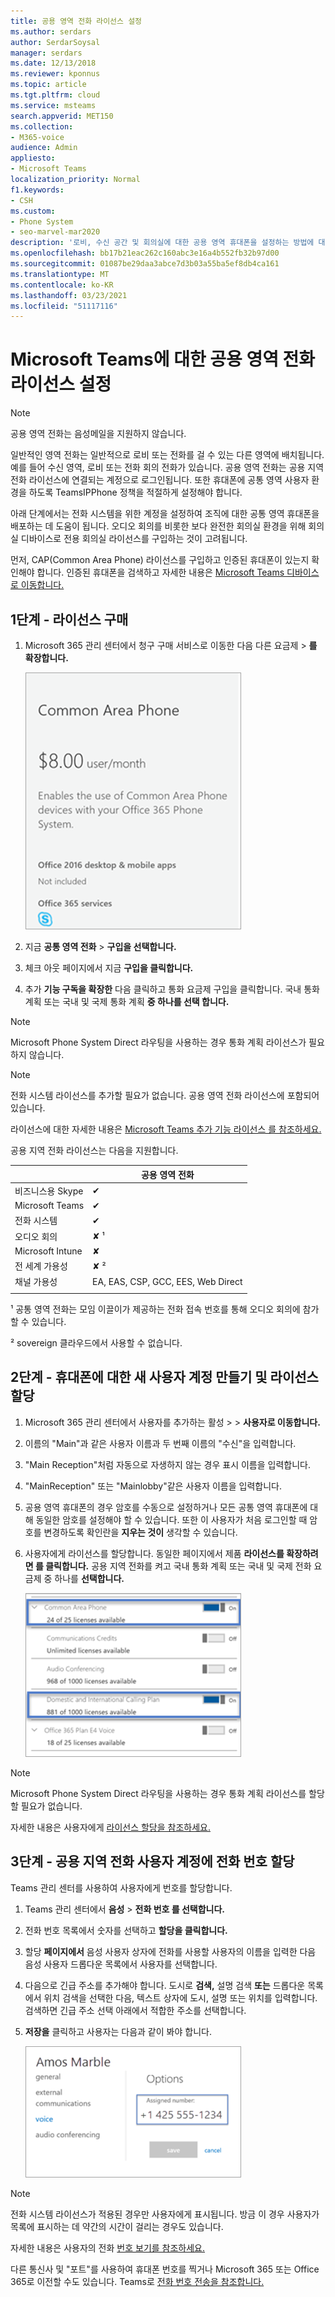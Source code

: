 ```yaml
---
title: 공용 영역 전화 라이선스 설정
ms.author: serdars
author: SerdarSoysal
manager: serdars
ms.date: 12/13/2018
ms.reviewer: kponnus
ms.topic: article
ms.tgt.pltfrm: cloud
ms.service: msteams
search.appverid: MET150
ms.collection:
- M365-voice
audience: Admin
appliesto:
- Microsoft Teams
localization_priority: Normal
f1.keywords:
- CSH
ms.custom:
- Phone System
- seo-marvel-mar2020
description: '로비, 수신 공간 및 회의실에 대한 공용 영역 휴대폰을 설정하는 방법에 대해 자세히 알아보기 '
ms.openlocfilehash: bb17b21eac262c160abc3e16a4b552fb32b97d00
ms.sourcegitcommit: 01087be29daa3abce7d3b03a55ba5ef8db4ca161
ms.translationtype: MT
ms.contentlocale: ko-KR
ms.lasthandoff: 03/23/2021
ms.locfileid: "51117116"
---
```

# <a name="set-up-the-common-area-phone-license-for-microsoft-teams"></a>Microsoft Teams에 대한 공용 영역 전화 라이선스 설정
> [!NOTE]
> 공용 영역 전화는 음성메일을 지원하지 않습니다.

일반적인 영역 전화는 일반적으로 로비 또는 전화를 걸 수 있는 다른 영역에 배치됩니다. 예를 들어 수신 영역, 로비 또는 전화 회의 전화가 있습니다. 공용 영역 전화는 공용 지역 전화 라이선스에 연결되는 계정으로 로그인됩니다. 또한 휴대폰에 공통 영역 사용자 환경을 하도록 TeamsIPPhone 정책을 적절하게 설정해야 합니다.

아래 단계에서는 전화 시스템을 위한 계정을 설정하여 조직에 대한 공통 영역 휴대폰을 배포하는 데 도움이 됩니다. 오디오 회의를 비롯한 보다 완전한 회의실 환경을 위해 회의실 디바이스로 전용 회의실 라이선스를 구입하는 것이 고려됩니다. 

먼저, CAP(Common Area Phone) 라이선스를 구입하고 인증된 휴대폰이 있는지 확인해야 합니다. 인증된 휴대폰을 검색하고 자세한 내용은 [Microsoft Teams 디바이스로 이동합니다.](https://products.office.com/microsoft-teams/across-devices?ms.url=officecomteamsdevices&rtc=1) 

## <a name="step-1---buy-the-licenses"></a>1단계 - 라이선스 구매

1. Microsoft 365 관리 센터에서 청구 구매 서비스로 이동한 다음 다른 요금제  >   **를 확장합니다.**

    ![공용 영역 전화 타일을 보여주는 스크린샷](media/set-up-common-area-phone-image1.png)

2. 지금 **공통 영역 전화**  >  **구입을 선택합니다.**

3. 체크 아웃 페이지에서 지금 **구입을 클릭합니다.**

4. 추가 **기능 구독을 확장한** 다음 클릭하고 통화 요금제 구입을 클릭합니다. 국내 통화  계획 또는 국내 및 국제 통화 계획 **중 하나를 선택 합니다.**

> [!NOTE]
> Microsoft Phone System Direct 라우팅을 사용하는 경우 통화 계획 라이선스가 필요하지 않습니다.

> [!NOTE]
> 전화 시스템 라이선스를 추가할 필요가 없습니다. 공용 영역 전화 라이선스에 포함되어 있습니다.

라이선스에 대한 자세한 내용은 [Microsoft Teams 추가 기능 라이선스 를 참조하세요.](./teams-add-on-licensing/microsoft-teams-add-on-licensing.md)

공용 지역 전화 라이선스는 다음을 지원합니다. 


|   |  공용 영역 전화  |
|---------|---------|
|비즈니스용 Skype |   &#x2714; |
|Microsoft Teams |   &#x2714; |
|전화 시스템 |    &#x2714; |
|오디오 회의 |       &#x2718; &sup1;  |
|Microsoft Intune |    &#x2718; |
|전 세계 가용성 |       &#x2718; &sup2;  |
|채널 가용성 |    EA, EAS, CSP, GCC, EES, Web Direct  |
|      |         |

&sup1; 공통 영역 전화는 모임 이끌이가 제공하는 전화 접속 번호를 통해 오디오 회의에 참가할 수 있습니다.

&sup2; sovereign 클라우드에서 사용할 수 없습니다.  



## <a name="step-2---create-a-new-user-account-for-the-phone-and-assign-the-licenses"></a>2단계 - 휴대폰에 대한 새 사용자 계정 만들기 및 라이선스 할당

1. Microsoft 365 관리 센터에서 사용자를 추가하는 활성  >    >  **사용자로 이동합니다.**

2. 이름의 "Main"과 같은 사용자 이름과 두 번째 이름의 "수신"을 입력합니다.

3. "Main Reception"처럼 자동으로 자생하지 않는 경우 표시 이름을 입력합니다.

4. "MainReception" 또는 "Mainlobby"같은 사용자 이름을 입력합니다.

5. 공용 영역 휴대폰의 경우 암호를 수동으로 설정하거나 모든 공통 영역 휴대폰에 대해 동일한 암호를 설정해야 할 수 있습니다. 또한 이 사용자가 처음 로그인할 때 암호를 변경하도록 확인란을 **지우는 것이** 생각할 수 있습니다.

6. 사용자에게 라이선스를 할당합니다. 동일한 페이지에서 제품 **라이선스를 확장하려면 를 클릭합니다.** 공용 지역 전화를 켜고 국내  통화 계획 또는 국내 및 국제 전화 요금제 중 하나를 **선택합니다.** 

    ![라이선스 할당을 보여주는 스크린샷](media/set-up-common-area-phone-image2.png)

> [!NOTE]
> Microsoft Phone System Direct 라우팅을 사용하는 경우 통화 계획 라이선스를 할당할 필요가 없습니다.

자세한 내용은 사용자에게 [라이선스 할당을 참조하세요.](/microsoft-365/admin/manage/assign-licenses-to-users)

## <a name="step-3---assign-a-phone-number-to-the-common-area-phone-user-account"></a>3단계 - 공용 지역 전화 사용자 계정에 전화 번호 할당

Teams 관리 센터를 사용하여 사용자에게 번호를 할당합니다.

1. Teams 관리 센터에서 **음성**  >  **전화 번호 를 선택합니다.**

3.    전화 번호 목록에서 숫자를 선택하고 **할당을 클릭합니다.**

4. 할당 **페이지에서** 음성 사용자 상자에 전화를 사용할 사용자의 이름을 입력한 다음 음성 사용자 드롭다운  목록에서 사용자를 선택합니다.

5. 다음으로 긴급 주소를 추가해야 합니다. 도시로 **검색,** 설명 검색  **또는** 드롭다운 목록에서 위치 검색을 선택한 다음, 텍스트 상자에 도시, 설명 또는 위치를 입력합니다. 검색하면 긴급 주소  선택 아래에서 적합한 주소를 선택합니다.

6. **저장을** 클릭하고 사용자는 다음과 같이 봐야 합니다.

   ![라이선스 할당을 보여주는 스크린샷](media/set-up-common-area-phone-image3.png)

> [!NOTE]
> 전화 시스템 라이선스가 적용된 경우만 사용자에게 표시됩니다. 방금 이 경우 사용자가 목록에 표시하는 데 약간의 시간이 걸리는 경우도 있습니다.

자세한 내용은 사용자의 전화 [번호 보기를 참조하세요.](getting-phone-numbers-for-your-users.md)

다른 통신사 및 "포트"를 사용하여 휴대폰 번호를 찍거나 Microsoft 365 또는 Office 365로 이전할 수도 있습니다. Teams로 [전화 번호 전송을 참조합니다.](phone-number-calling-plans/transfer-phone-numbers-to-teams.md)